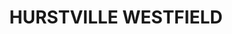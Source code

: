 ---
lastmod: '2025-04-06T06:05:20+00:00'
latitude: -33.966692
layout: suburb
longitude: 151.101764
postcode: '2220'
state: NSW
title: HURSTVILLE WESTFIELD
url: /nsw/hurstville-westfield/
---